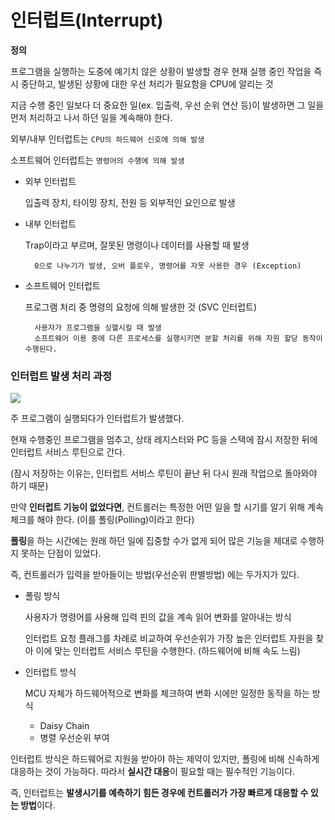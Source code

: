 # 인터럽트(Interrupt)

**정의**

프로그램을 실행하는 도중에 예기치 않은 상황이 발생할 경우 현재 실행 중인 작업을 즉시 중단하고, 발생된 상황에 대한 우선 처리가 필요함을 CPU에 알리는 것

지금 수행 중인 일보다 더 중요한 일(ex. 입출력, 우선 순위 연산 등)이 발생하면 그 일을 먼저 처리하고 나서 하던 일을 계속해야 한다.

외부/내부 인터럽트는 ```CPU의 하드웨어 신호에 의해 발생```

소프트웨어 인터럽트는 ```명령어의 수행에 의해 발생```

- 외부 인터럽트

    입출력 장치, 타이밍 장치, 전원 등 외부적인 요인으로 발생

- 내부 인터럽트

    Trap이라고 부르며, 잘못된 명령이나 데이터를 사용할 때 발생

        0으로 나누기가 발생, 오버 플로우, 명령어를 자못 사용한 경우 (Exception)

- 소프트웨어 인터럽트

    프로그램 처리 중 명령의 요청에 의해 발생한 것 (SVC 인터럽트)

        사용자가 프로그램을 싱핼시킬 때 발생
        소프트웨어 이용 중에 다른 프로세스를 실행시키면 분할 처리를 위해 자원 할당 동작이 수행된다.

### 인터럽트 발생 처리 과정

![](https://i.imgur.com/Tel9isq.png)


주 프로그램이 실행되다가 인터럽트가 발생했다.

현재 수행중인 프로그램을 멈추고, 상태 레지스터와 PC 등을 스택에 잠시 저장한 뒤에 인터럽트 서비스 루틴으로 간다.

(잠시 저장하는 이유는, 인터럽트 서비스 루틴이 끝난 뒤 다시 원래 작업으로 돌아와야 하기 때문)

만약 **인터럽트 기능이 없었다면**, 컨트롤러는 특정한 어떤 일을 할 시기를 알기 위해 계속 체크를 해야 한다. (이를 폴링(Polling)이라고 한다)

**폴링**을 하는 시간에는 원래 하던 일에 집중할 수가 없게 되어 많은 기능을 제대로 수행하지 못하는 단점이 있었다.

즉, 컨트롤러가 입력을 받아들이는 방법(우선순위 판별방법) 에는 두가지가 있다.

- 폴링 방식

    사용자가 명령어를 사용해 입력 핀의 값을 계속 읽어 변화를 알아내는 방식

    인터럽트 요청 플래그를 차례로 비교하여 우선순위가 가장 높은 인터럽트 자원을 찾아 이에 맞는 인터럽트 서비스 루틴을 수행한다. (하드웨어에 비해 속도 느림)

- 인터럽트 방식

    MCU 자체가 하드웨어적으로 변화를 체크하여 변화 시에만 일정한 동작을 하는 방식

    - Daisy Chain
    - 병렬 우선순위 부여

인터럽트 방식은 하드웨어로 지원을 받아야 하는 제약이 있지만, 폴링에 비해 신속하게 대응하는 것이 가능하다. 따라서 **실시간 대응**이 필요할 때는 필수적인 기능이다.

즉, 인터럽트는 **발생시기를 예측하기 힘든 경우에 컨트롤러가 가장 빠르게 대응할 수 있는 방법**이다.
